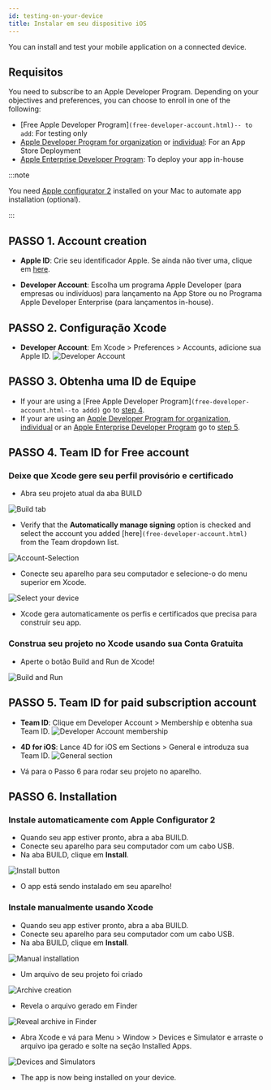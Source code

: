 ```yaml
---
id: testing-on-your-device
title: Instalar em seu dispositivo iOS
---
```


You can install and test your mobile application on a connected device.


## Requisitos

You need to subscribe to an Apple Developer Program. Depending on your objectives and preferences, you can choose to enroll in one of the following:

* [Free Apple Developer Program]`(free-developer-account.html)-- to add`: For testing only
* [Apple Developer Program for organization](../tutorials/developer-program/register-apple-developer-program-organization) or [individual](../tutorials/developer-program/register-apple-developer-program-individual): For an App Store Deployment
* [Apple Enterprise Developer Program](../tutorials/developer-program/register-apple-developer-enterprise-program): To deploy your app in-house


:::note

You need [Apple configurator 2](https://itunes.apple.com/us/app/apple-configurator-2/id1037126344) installed on your Mac to automate app installation (optional).

:::


## PASSO 1. Account creation

* **Apple ID**: Crie seu identificador Apple. Se ainda não tiver uma, clique em [here](https://appleid.apple.com/account#!&page=create).

* **Developer Account**: Escolha um programa Apple Developer (para empresas ou indivíduos) para lançamento na App Store ou no Programa Apple Developer Enterprise (para lançamentos in-house).

## PASSO 2. Configuração Xcode

* **Developer Account**: Em Xcode > Preferences > Accounts, adicione sua Apple ID. ![Developer Account](img/Developer-Account-4D-for-iOS.png)

## PASSO 3. Obtenha uma ID de Equipe

* If your are using a [Free Apple Developer Program]`(free-developer-account.html--to addd)` go to [step 4](#step-4-team-id-for-free-account).
* If your are using an [Apple Developer Program for organization](../tutorials/developer-program/register-apple-developer-program-organization), [individual](../tutorials/developer-program/register-apple-developer-program-individual) or an [Apple Enterprise Developer Program](../tutorials/developer-program/register-apple-developer-enterprise-program) go to [step 5](#step-5-team-id-for-paid-subscription-account).

## PASSO 4. Team ID for Free account

### Deixe que Xcode gere seu perfil provisório e certificado

* Abra seu projeto atual da aba BUILD

![Build tab](img/Open-your-project-Xcode-4D-for-iOS.png)

* Verify that the **Automatically manage signing** option is checked and select the account you added [here]`(free-developer-account.html)` from the Team dropdown list.

![Account-Selection](img/account-Selection-Free-Account.png)

* Conecte seu aparelho para seu computador e selecione-o do menu superior em Xcode.

![Select your device](img/select-device-Free-Account.png)

* Xcode gera automaticamente os perfis e certificados que precisa para construir seu app.

### Construa seu projeto no Xcode usando sua Conta Gratuita

* Aperte o botão Build and Run de Xcode!

![Build and Run](img/Build-Run-Free-Account.png)

## PASSO 5. Team ID for paid subscription account

* **Team ID**: Clique em Developer Account > Membership e obtenha sua Team ID. ![Developer Account membership](img/Team-ID-4D-for-iOS.png)

* **4D for iOS**: Lance 4D for iOS em Sections > General e introduza sua Team ID. ![General section](img/Team-ID-General-Section-4D-for-iOS.png)

* Vá para o Passo 6 para rodar seu projeto no aparelho.

## PASSO 6. Installation

### Instale automaticamente com Apple Configurator 2

* Quando seu app estiver pronto, abra a aba BUILD.
* Conecte seu aparelho para seu computador com um cabo USB.
* Na aba BUILD, clique em **Install**.

![Install button](img/Install-button-build-tab-4D-for-iOS.png)

* O app está sendo instalado em seu aparelho!

### Instale manualmente usando Xcode

* Quando seu app estiver pronto, abra a aba BUILD.
* Conecte seu aparelho para seu computador com um cabo USB.
* Na aba BUILD, clique em **Install**.

![Manual installation](img/Manual-installation-4D-for-iOS.png)

* Um arquivo de seu projeto foi criado

![Archive creation](img/Archive-creation.png)

* Revela o arquivo gerado em Finder

![Reveal archive in Finder](img/Reveal-archive-in-Finder.png)

* Abra Xcode e vá para Menu > Window > Devices e Simulator e arraste o arquivo ipa gerado e solte na seção Installed Apps.

![Devices and Simulators](img/Devices-and-Simulators-4D-for-iOS.png)

* The app is now being installed on your device.





